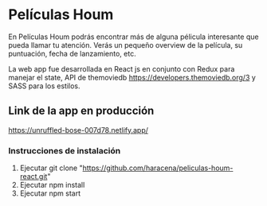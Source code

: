 # Películas Houm

En Películas Houm podrás encontrar más de alguna pélicula interesante que pueda llamar tu atención.
Verás un pequeño overview de la película, su puntuación, fecha de lanzamiento, etc.

La web app fue desarrollada en React js en conjunto con Redux para manejar el state, API de themoviedb https://developers.themoviedb.org/3 y SASS para los estilos. 

## Link de la app en producción
https://unruffled-bose-007d78.netlify.app/

### Instrucciones de instalación

1) Ejecutar git clone "https://github.com/haracena/peliculas-houm-react.git"
2) Ejecutar npm install
3) Ejecutar npm start
